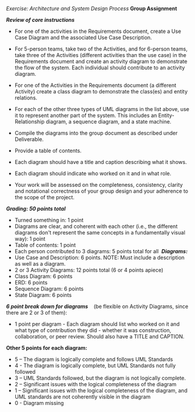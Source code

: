 *Exercise: Architecture and System Design Process*
**Group Assignment**

***Review of core instructions***
- For one of the activities in the Requirements document, create a Use Case Diagram and the associated Use Case Description.
- For 5-person teams, take two of the Activities, and for 6-person teams, take three of the Activities (different activities than the use case) in the Requirements document and create an activity diagram to demonstrate the flow of the system. Each individual should contribute to an activity diagram.
- For one of the Activities in the Requirements document (a different Activity) create a class diagram to demonstrate the class(es) and entity relations.
- For each of the other three types of UML diagrams in the list above, use it to represent another part of the system. This includes an Entity-Relationship diagram, a sequence diagram, and a state machine.

- Compile the diagrams into the group document as described under Deliverable.
- Provide a table of contents.
- Each diagram should have a title and caption describing what it shows.
- Each diagram should indicate who worked on it and in what role.
- Your work will be assessed on the completeness, consistency, clarity and notational correctness of your group design and your adherence to the scope of the project.


***Grading: 50 points total***

- Turned something in: 1 point  
- Diagrams are clear, and coherent with each other (i.e., the different diagrams don't represent the same concepts in a fundamentally visual way): 1 point  
- Table of contents: 1 point  
- Each person contributed to 3 diagrams: 5 points total for all 
***Diagrams:***
- Use Case and Description: 6 points. NOTE: Must include a description as well as a diagram.
- 2 or 3 Activity Diagrams: 12 points total (6 or 4 points apiece)
- Class Diagram: 6 points
- ERD: 6 points
- Sequence Diagram: 6 points
- State Diagram: 6 points

***6 point break down for diagrams***  
 (be flexible on Activity Diagrams, since there are 2 or 3 of them):
- 1 point per diagram - Each diagram should list who worked on it and what type of contribution they did - whether it was construction, collaboration, or peer review. Should also have a TITLE and CAPTION.  

****Other 5 points for each diagram:****
- 5 – The diagram is logically complete and follows UML Standards  
- 4 - The diagram is logically complete, but UML Standards not fully followed
- 3 – UML Standards followed, but the diagram is not logically complete. 
- 2 – Significant issues with the logical completeness of the diagram
- 1 – Significant issues with the logical completeness of the diagram, and UML standards are not coherently visible in the diagram
- 0 - Diagram missing
